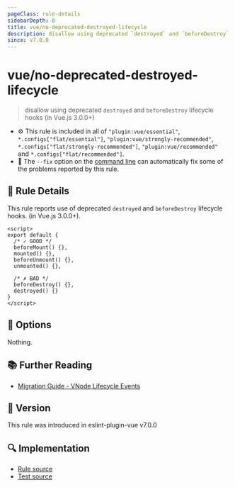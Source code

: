 ```yaml
---
pageClass: rule-details
sidebarDepth: 0
title: vue/no-deprecated-destroyed-lifecycle
description: disallow using deprecated `destroyed` and `beforeDestroy` lifecycle hooks (in Vue.js 3.0.0+)
since: v7.0.0
---
```


# vue/no-deprecated-destroyed-lifecycle

> disallow using deprecated `destroyed` and `beforeDestroy` lifecycle hooks (in Vue.js 3.0.0+)

- :gear: This rule is included in all of `"plugin:vue/essential"`, `*.configs["flat/essential"]`, `"plugin:vue/strongly-recommended"`, `*.configs["flat/strongly-recommended"]`, `"plugin:vue/recommended"` and `*.configs["flat/recommended"]`.
- :wrench: The `--fix` option on the [command line](https://eslint.org/docs/user-guide/command-line-interface#fixing-problems) can automatically fix some of the problems reported by this rule.

## :book: Rule Details

This rule reports use of deprecated `destroyed` and `beforeDestroy` lifecycle hooks. (in Vue.js 3.0.0+).

<eslint-code-block fix :rules="{'vue/no-deprecated-destroyed-lifecycle': ['error']}">

```vue
<script>
export default {
  /* ✓ GOOD */
  beforeMount() {},
  mounted() {},
  beforeUnmount() {},
  unmounted() {},

  /* ✗ BAD */
  beforeDestroy() {},
  destroyed() {}
}
</script>
```

</eslint-code-block>

## :wrench: Options

Nothing.

## :books: Further Reading

- [Migration Guide - VNode Lifecycle Events](https://v3-migration.vuejs.org/breaking-changes/vnode-lifecycle-events.html#migration-strategy)

## :rocket: Version

This rule was introduced in eslint-plugin-vue v7.0.0

## :mag: Implementation

- [Rule source](https://github.com/vuejs/eslint-plugin-vue/blob/master/lib/rules/no-deprecated-destroyed-lifecycle.js)
- [Test source](https://github.com/vuejs/eslint-plugin-vue/blob/master/tests/lib/rules/no-deprecated-destroyed-lifecycle.js)
